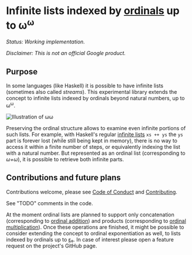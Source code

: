 # Infinite lists indexed by [ordinals][1] up to ω<sup>ω</sup>

[1]: https://en.wikipedia.org/wiki/Ordinal_number

_Status: Working implementation._

_Disclaimer: This is not an official Google product._

## Purpose

In some languages (like Haskell) it is possible to have infinite lists
(sometimes also called _streams_). This experimental library extends the
concept to infinite lists indexed by ordinals beyond natural numbers, up to
ω<sup>ω</sup>.

![Illustration of ω<sup>ω</sup>](https://upload.wikimedia.org/wikipedia/commons/a/af/Omega-exp-omega-normal-dark_svg.svg)

Preserving the ordinal structure allows to examine even infinite portions of
such lists. For example, with Haskell's regular [infinite lists][infinite] `xs
++ ys` the `ys` part is forever lost (while still being kept in memory), there
is no way to access it within a finite number of steps, or equivalently
indexing the list with a natural number. But represented as an ordinal list
(corresponding to _ω+ω_), it is possible to retrieve both infinite parts.

[infinite]: https://en.wikibooks.org/wiki/Haskell/Lists_II#Infinite_Lists

## Contributions and future plans

Contributions welcome, please see [Code of Conduct](docs/code-of-conduct.md)
and [Contributing](docs/contributing.md).

See "TODO" comments in the code.

At the moment ordinal lists are planned to support only concatenation
(corresponding to [ordinal addition][operation]) and products (corresponding
to [ordinal multiplication][operation]). Once these operations are finished,
it might be possible to consider extending the concept to ordinal
exponentiation as well, to lists indexed by ordinals up to [ε₀][epsilon]. In
case of interest please open a feature request on the project's GitHub page.

[operation]: https://en.wikipedia.org/wiki/Ordinal_arithmetic
[epsilon]: https://en.wikipedia.org/wiki/Epsilon_numbers_(mathematics)

